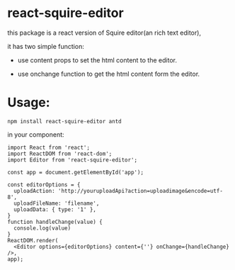 # react-squire-editor

this package is a react version of  Squire editor(an rich text editor),

it has two simple function:

-  use content props to  set the html content to the editor.

-  use onchange function to get the html content form the editor.


# Usage:

```
npm install react-squire-editor antd
```

in your component:

```
import React from 'react';
import ReactDOM from 'react-dom';
import Editor from 'react-squire-editor';

const app = document.getElementById('app');

const editorOptions = {
  uploadAction: 'http://youruploadApi?action=uploadimage&encode=utf-8',
  uploadFileName: 'filename',
  uploadData: { type: '1' },
}
function handleChange(value) {
  console.log(value)
}
ReactDOM.render(
  <Editor options={editorOptions} content={''} onChange={handleChange} />,
app);
```
